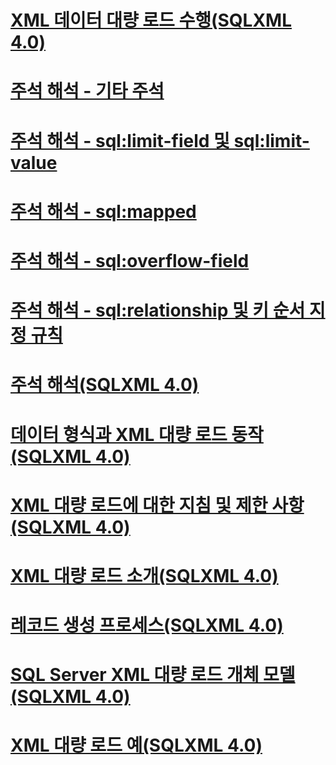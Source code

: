 # [XML 데이터 대량 로드 수행(SQLXML 4.0)](performing-bulk-load-of-xml-data-sqlxml-4-0.md)

# [주석 해석 - 기타 주석](annotation-interpretation-other-annotations.md)
# [주석 해석 - sql:limit-field 및 sql:limit-value](annotation-interpretation-sql-limit-field-and-sql-limit-value.md)
# [주석 해석 - sql:mapped](annotation-interpretation-sql-mapped.md)
# [주석 해석 - sql:overflow-field](annotation-interpretation-sql-overflow-field.md)
# [주석 해석 - sql:relationship 및 키 순서 지정 규칙](annotation-interpretation-sql-relationship-and-key-ordering-rule.md)
# [주석 해석(SQLXML 4.0)](annotation-interpretation-sqlxml-4-0.md)
# [데이터 형식과 XML 대량 로드 동작(SQLXML 4.0)](data-types-and-xml-bulk-load-behavior-sqlxml-4-0.md)
# [XML 대량 로드에 대한 지침 및 제한 사항(SQLXML 4.0)](guidelines-and-limitations-of-xml-bulk-load-sqlxml-4-0.md)
# [XML 대량 로드 소개(SQLXML 4.0)](introduction-to-xml-bulk-load-sqlxml-4-0.md)
# [레코드 생성 프로세스(SQLXML 4.0)](record-generation-process-sqlxml-4-0.md)
# [SQL Server XML 대량 로드 개체 모델(SQLXML 4.0)](sql-server-xml-bulk-load-object-model-sqlxml-4-0.md)
# [XML 대량 로드 예(SQLXML 4.0)](xml-bulk-load-examples-sqlxml-4-0.md)
